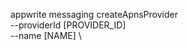 appwrite messaging createApnsProvider \
        --providerId [PROVIDER_ID] \
        --name [NAME] \





